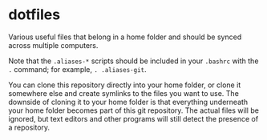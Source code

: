 # dotfiles
Various useful files that belong in a home folder and should be synced across multiple computers.

Note that the `.aliases-*` scripts should be included in your `.bashrc` with the `.` command; for example, `. .aliases-git`.

You can clone this repository directly into your home folder, or clone it somewhere else and create symlinks to the files you want to use. The downside of cloning it to your home folder is that everything underneath your home folder becomes part of this git repository. The actual files will be ignored, but text editors and other programs will still detect the presence of a repository.
